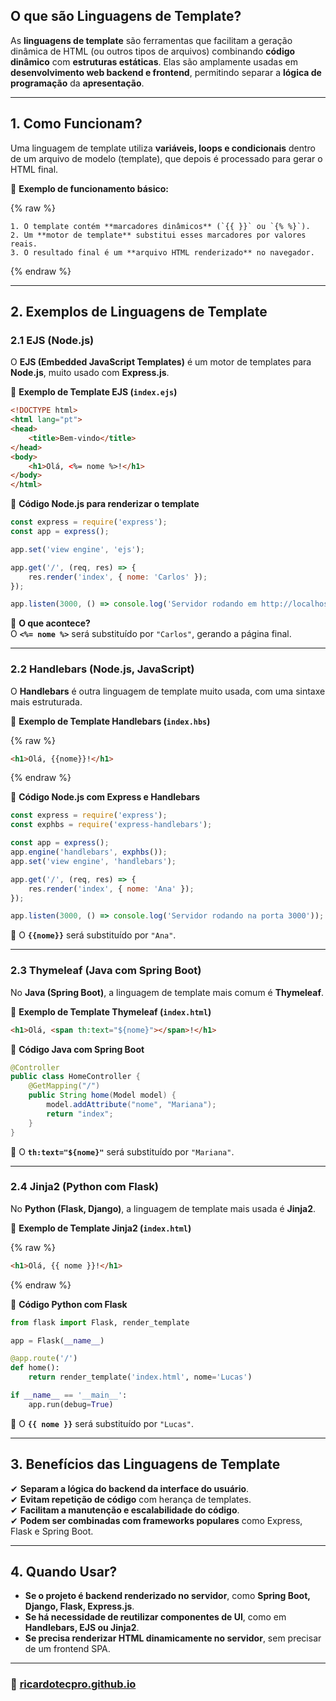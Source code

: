 ## **O que são Linguagens de Template?**

As **linguagens de template** são ferramentas que facilitam a geração dinâmica de HTML (ou outros tipos de arquivos) combinando **código dinâmico** com **estruturas estáticas**. Elas são amplamente usadas em **desenvolvimento web backend e frontend**, permitindo separar a **lógica de programação** da **apresentação**.

---

## **1. Como Funcionam?**

Uma linguagem de template utiliza **variáveis, loops e condicionais** dentro de um arquivo de modelo (template), que depois é processado para gerar o HTML final.

📌 **Exemplo de funcionamento básico:**

 {% raw %}
```
1. O template contém **marcadores dinâmicos** (`{{ }}` ou `{% %}`).
2. Um **motor de template** substitui esses marcadores por valores reais.
3. O resultado final é um **arquivo HTML renderizado** no navegador.
```
{% endraw %}

---

## **2. Exemplos de Linguagens de Template**

### **2.1 EJS (Node.js)**

O **EJS (Embedded JavaScript Templates)** é um motor de templates para **Node.js**, muito usado com **Express.js**.

📌 **Exemplo de Template EJS (`index.ejs`)**

```html
<!DOCTYPE html>
<html lang="pt">
<head>
    <title>Bem-vindo</title>
</head>
<body>
    <h1>Olá, <%= nome %>!</h1>
</body>
</html>
```

📌 **Código Node.js para renderizar o template**

```javascript
const express = require('express');
const app = express();

app.set('view engine', 'ejs');

app.get('/', (req, res) => {
    res.render('index', { nome: 'Carlos' });
});

app.listen(3000, () => console.log('Servidor rodando em http://localhost:3000'));
```

🔹 **O que acontece?**  
O **`<%= nome %>`** será substituído por `"Carlos"`, gerando a página final.

---

### **2.2 Handlebars (Node.js, JavaScript)**

O **Handlebars** é outra linguagem de template muito usada, com uma sintaxe mais estruturada.

📌 **Exemplo de Template Handlebars (`index.hbs`)**

{% raw %}
```html
<h1>Olá, {{nome}}!</h1>
```
{% endraw %}

📌 **Código Node.js com Express e Handlebars**

```javascript
const express = require('express');
const exphbs = require('express-handlebars');

const app = express();
app.engine('handlebars', exphbs());
app.set('view engine', 'handlebars');

app.get('/', (req, res) => {
    res.render('index', { nome: 'Ana' });
});

app.listen(3000, () => console.log('Servidor rodando na porta 3000'));
```

🔹 O **`{{nome}}`** será substituído por `"Ana"`.

---

### **2.3 Thymeleaf (Java com Spring Boot)**

No **Java (Spring Boot)**, a linguagem de template mais comum é **Thymeleaf**.

📌 **Exemplo de Template Thymeleaf (`index.html`)**

```html
<h1>Olá, <span th:text="${nome}"></span>!</h1>
```

📌 **Código Java com Spring Boot**

```java
@Controller
public class HomeController {
    @GetMapping("/")
    public String home(Model model) {
        model.addAttribute("nome", "Mariana");
        return "index";
    }
}
```

🔹 O **`th:text="${nome}"`** será substituído por `"Mariana"`.

---

### **2.4 Jinja2 (Python com Flask)**

No **Python (Flask, Django)**, a linguagem de template mais usada é **Jinja2**.

📌 **Exemplo de Template Jinja2 (`index.html`)**

{% raw %}
```html
<h1>Olá, {{ nome }}!</h1>
```
{% endraw %}

📌 **Código Python com Flask**

```python
from flask import Flask, render_template

app = Flask(__name__)

@app.route('/')
def home():
    return render_template('index.html', nome='Lucas')

if __name__ == '__main__':
    app.run(debug=True)
```

🔹 O **`{{ nome }}`** será substituído por `"Lucas"`.

---

## **3. Benefícios das Linguagens de Template**

✔ **Separam a lógica do backend da interface do usuário**.  
✔ **Evitam repetição de código** com herança de templates.  
✔ **Facilitam a manutenção e escalabilidade do código**.  
✔ **Podem ser combinadas com frameworks populares** como Express, Flask e Spring Boot.

---

## **4. Quando Usar?**

- **Se o projeto é backend renderizado no servidor**, como **Spring Boot, Django, Flask, Express.js**.
- **Se há necessidade de reutilizar componentes de UI**, como em **Handlebars, EJS ou Jinja2**.
- **Se precisa renderizar HTML dinamicamente no servidor**, sem precisar de um frontend SPA.

---

### 🚀 [ricardotecpro.github.io](https://ricardotecpro.github.io/)
